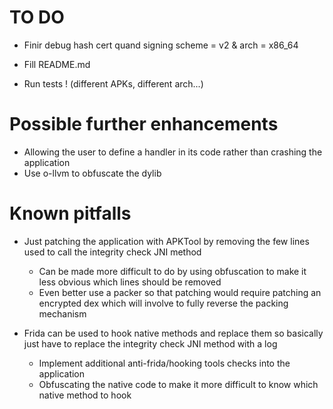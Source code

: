 # TO DO

- Finir debug hash cert quand signing scheme = v2 & arch = x86_64
- Fill README.md

- Run tests ! (different APKs, different arch...)

# Possible further enhancements

- Allowing the user to define a handler in its code rather than crashing the application
- Use o-llvm to obfuscate the dylib

# Known pitfalls

- Just patching the application with APKTool by removing the few lines used to call the integrity check JNI method

    - Can be made more difficult to do by using obfuscation to make it less obvious which lines should be removed
    - Even better use a packer so that patching would require patching an encrypted dex which will involve to fully reverse the packing mechanism

- Frida can be used to hook native methods and replace them so basically just have to replace the integrity check JNI method with a log

    - Implement additional anti-frida/hooking tools checks into the application
    - Obfuscating the native code to make it more difficult to know which native method to hook